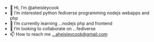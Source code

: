 - 👋 Hi, I’m @aheisleycook
- 👀 I’m interested python fediverse programming nodejs webapps and php
- 🌱 I’m currently learning ...nodejs php and frontend
- 💞️ I’m looking to collaborate on ...fediverse
- 📫 How to reach me ...aheisleycook@gmail.com

<!---
aheisleycook/aheisleycook is a ✨ special ✨ repository because its `README.md` (this file) appears on your GitHub profile.
You can click the Preview link to take a look at your changes.
--->
